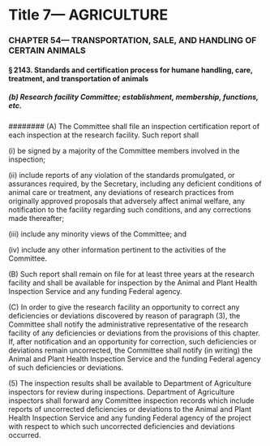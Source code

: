 
# Title 7— AGRICULTURE
### CHAPTER 54— TRANSPORTATION, SALE, AND HANDLING OF CERTAIN ANIMALS
#### § 2143. Standards and certification process for humane handling, care, treatment, and transportation of animals
##### (b) Research facility Committee; establishment, membership, functions, etc.
######## (A) The Committee shall file an inspection certification report of each inspection at the research facility. Such report shall

(i) be signed by a majority of the Committee members involved in the inspection;

(ii) include reports of any violation of the standards promulgated, or assurances required, by the Secretary, including any deficient conditions of animal care or treatment, any deviations of research practices from originally approved proposals that adversely affect animal welfare, any notification to the facility regarding such conditions, and any corrections made thereafter;

(iii) include any minority views of the Committee; and

(iv) include any other information pertinent to the activities of the Committee.

(B) Such report shall remain on file for at least three years at the research facility and shall be available for inspection by the Animal and Plant Health Inspection Service and any funding Federal agency.

(C) In order to give the research facility an opportunity to correct any deficiencies or deviations discovered by reason of paragraph (3), the Committee shall notify the administrative representative of the research facility of any deficiencies or deviations from the provisions of this chapter. If, after notification and an opportunity for correction, such deficiencies or deviations remain uncorrected, the Committee shall notify (in writing) the Animal and Plant Health Inspection Service and the funding Federal agency of such deficiencies or deviations.

(5) The inspection results shall be available to Department of Agriculture inspectors for review during inspections. Department of Agriculture inspectors shall forward any Committee inspection records which include reports of uncorrected deficiencies or deviations to the Animal and Plant Health Inspection Service and any funding Federal agency of the project with respect to which such uncorrected deficiencies and deviations occurred.
